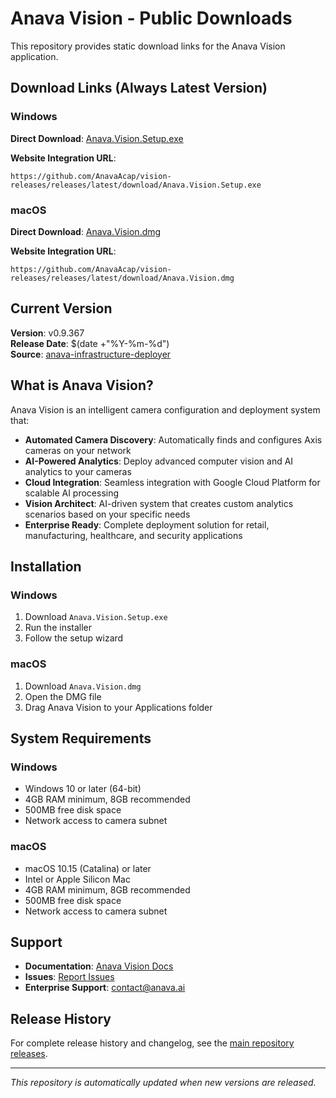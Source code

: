 # Anava Vision - Public Downloads

This repository provides static download links for the Anava Vision application.

## Download Links (Always Latest Version)

### Windows
**Direct Download**: [Anava.Vision.Setup.exe](https://github.com/AnavaAcap/vision-releases/releases/latest/download/Anava.Vision.Setup.exe)

**Website Integration URL**: 
```
https://github.com/AnavaAcap/vision-releases/releases/latest/download/Anava.Vision.Setup.exe
```

### macOS
**Direct Download**: [Anava.Vision.dmg](https://github.com/AnavaAcap/vision-releases/releases/latest/download/Anava.Vision.dmg)

**Website Integration URL**:
```
https://github.com/AnavaAcap/vision-releases/releases/latest/download/Anava.Vision.dmg
```

## Current Version

**Version**: v0.9.367  
**Release Date**: $(date +"%Y-%m-%d")  
**Source**: [anava-infrastructure-deployer](https://github.com/AnavaAcap/anava-infrastructure-deployer/releases/tag/v0.9.367)

## What is Anava Vision?

Anava Vision is an intelligent camera configuration and deployment system that:

- **Automated Camera Discovery**: Automatically finds and configures Axis cameras on your network
- **AI-Powered Analytics**: Deploy advanced computer vision and AI analytics to your cameras
- **Cloud Integration**: Seamless integration with Google Cloud Platform for scalable AI processing
- **Vision Architect**: AI-driven system that creates custom analytics scenarios based on your specific needs
- **Enterprise Ready**: Complete deployment solution for retail, manufacturing, healthcare, and security applications

## Installation

### Windows
1. Download `Anava.Vision.Setup.exe`
2. Run the installer
3. Follow the setup wizard

### macOS
1. Download `Anava.Vision.dmg`
2. Open the DMG file
3. Drag Anava Vision to your Applications folder

## System Requirements

### Windows
- Windows 10 or later (64-bit)
- 4GB RAM minimum, 8GB recommended
- 500MB free disk space
- Network access to camera subnet

### macOS
- macOS 10.15 (Catalina) or later
- Intel or Apple Silicon Mac
- 4GB RAM minimum, 8GB recommended
- 500MB free disk space
- Network access to camera subnet

## Support

- **Documentation**: [Anava Vision Docs](https://docs.anava.ai)
- **Issues**: [Report Issues](https://github.com/AnavaAcap/anava-infrastructure-deployer/issues)
- **Enterprise Support**: contact@anava.ai

## Release History

For complete release history and changelog, see the [main repository releases](https://github.com/AnavaAcap/anava-infrastructure-deployer/releases).

---

*This repository is automatically updated when new versions are released.*
